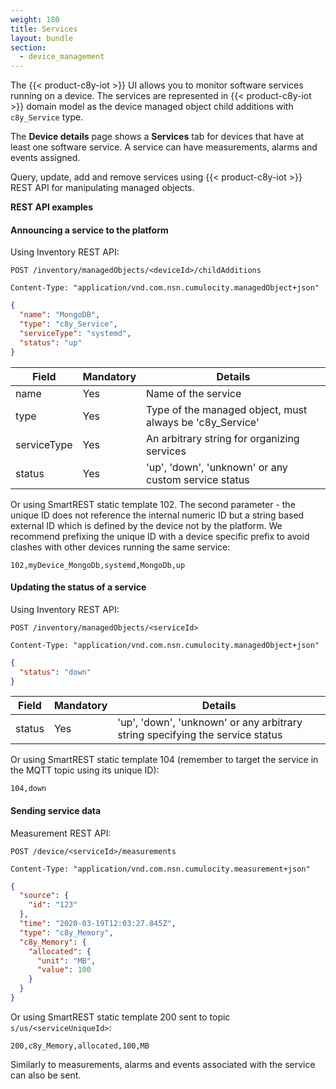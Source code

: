 ```yaml
---
weight: 180
title: Services
layout: bundle
section: 
  - device_management
---
```


The {{< product-c8y-iot >}} UI allows you to monitor software services running on a device. The services are represented
in {{< product-c8y-iot >}} domain model as the device managed object child additions with `c8y_Service` type.

The **Device details** page shows a **Services** tab for devices that have at least one software service. A service can
have measurements, alarms and events assigned.

Query, update, add and remove services using {{< product-c8y-iot >}} REST API for manipulating managed objects.

**REST API examples**

#### Announcing a service to the platform

Using Inventory REST API:

```http
POST /inventory/managedObjects/<deviceId>/childAdditions

Content-Type: "application/vnd.com.nsn.cumulocity.managedObject+json"
```

```json
{
  "name": "MongoDB",
  "type": "c8y_Service",
  "serviceType": "systemd",
  "status": "up"
}
```

| Field       | Mandatory | Details |
| ----        | ----      | ----    |
|name         | Yes       | Name of the service |
|type         | Yes       | Type of the managed object, must always be 'c8y_Service'|
|serviceType  | Yes       | An arbitrary string for organizing services|
|status       | Yes       | 'up', 'down', 'unknown' or any custom service status|

Or using SmartREST static template 102. The second parameter - the unique ID does not reference the internal numeric ID
but a string based external ID which is defined by the device not by the platform. We recommend prefixing the unique ID
with a device specific prefix to avoid clashes with other devices running the same service:

`102,myDevice_MongoDb,systemd,MongoDb,up`

#### Updating the status of a service

Using Inventory REST API:

```http
POST /inventory/managedObjects/<serviceId>

Content-Type: "application/vnd.com.nsn.cumulocity.managedObject+json"
```

```json
{
  "status": "down"
}
```

| Field | Mandatory | Details |
| ----  | ----      | ----    |
|status | Yes       | 'up', 'down', 'unknown' or any arbitrary string specifying the service status|

Or using SmartREST static template 104 (remember to target the service in the MQTT topic using its unique ID):

`104,down`

#### Sending service data

Measurement REST API:

```http
POST /device/<serviceId>/measurements

Content-Type: "application/vnd.com.nsn.cumulocity.measurement+json"
```

```json
{
  "source": {
    "id": "123"
  },
  "time": "2020-03-19T12:03:27.845Z",
  "type": "c8y_Memory",
  "c8y_Memory": {
    "allocated": {
      "unit": "MB",
      "value": 100
    }
  }
}
```

Or using SmartREST static template 200 sent to topic `s/us/<serviceUniqueId>`:

`200,c8y_Memory,allocated,100,MB`

Similarly to measurements, alarms and events associated with the service can also be sent.

